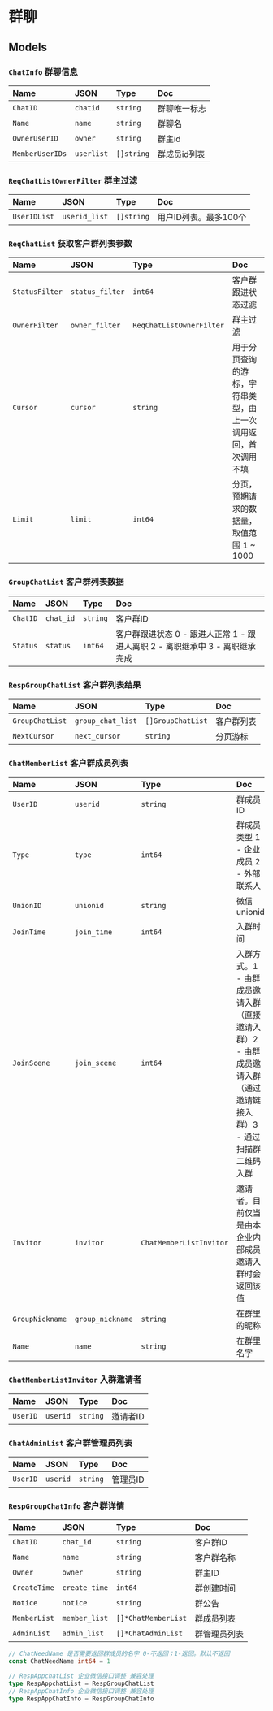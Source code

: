# 群聊

## Models

### `ChatInfo` 群聊信息

Name|JSON|Type|Doc
:---|:---|:---|:--
`ChatID`|`chatid`|`string`| 群聊唯一标志
`Name`|`name`|`string`|群聊名
`OwnerUserID`|`owner`|`string`|群主id
`MemberUserIDs`|`userlist`|`[]string`|群成员id列表

### `ReqChatListOwnerFilter` 群主过滤

Name|JSON|Type|Doc
:---|:---|:---|:--
`UserIDList`|`userid_list`|`[]string`| 用户ID列表。最多100个

### `ReqChatList` 获取客户群列表参数

Name|JSON|Type|Doc
:---|:---|:---|:--
`StatusFilter`|`status_filter`|`int64`| 客户群跟进状态过滤
`OwnerFilter`|`owner_filter`|`ReqChatListOwnerFilter`| 群主过滤
`Cursor`|`cursor`|`string`| 用于分页查询的游标，字符串类型，由上一次调用返回，首次调用不填
`Limit`|`limit`|`int64`| 分页，预期请求的数据量，取值范围 1 ~ 1000

### `GroupChatList` 客户群列表数据

Name|JSON|Type|Doc
:---|:---|:---|:--
`ChatID`|`chat_id`|`string`| 客户群ID
`Status`|`status`|`int64`| 客户群跟进状态 0 - 跟进人正常 1 - 跟进人离职 2 - 离职继承中 3 - 离职继承完成

### `RespGroupChatList` 客户群列表结果

Name|JSON|Type|Doc
:---|:---|:---|:--
`GroupChatList`|`group_chat_list`|`[]GroupChatList`| 客户群列表
`NextCursor`|`next_cursor`|`string`| 分页游标

### `ChatMemberList` 客户群成员列表

Name|JSON|Type|Doc
:---|:---|:---|:--
`UserID`|`userid`|`string`| 群成员ID
`Type`|`type`|`int64`| 群成员类型 1 - 企业成员  2 - 外部联系人
`UnionID`|`unionid`|`string`| 微信unionid
`JoinTime`|`join_time`|`int64`| 入群时间
`JoinScene`|`join_scene`|`int64`| 入群方式。1 - 由群成员邀请入群（直接邀请入群）2 - 由群成员邀请入群（通过邀请链接入群）3 - 通过扫描群二维码入群
`Invitor`|`invitor`|`ChatMemberListInvitor`| 邀请者。目前仅当是由本企业内部成员邀请入群时会返回该值
`GroupNickname`|`group_nickname`|`string`| 在群里的昵称
`Name`|`name`|`string`| 在群里名字

### `ChatMemberListInvitor` 入群邀请者

Name|JSON|Type|Doc
:---|:---|:---|:--
`UserID`|`userid`|`string`| 邀请者ID

### `ChatAdminList` 客户群管理员列表

Name|JSON|Type|Doc
:---|:---|:---|:--
`UserID`|`userid`|`string`| 管理员ID

### `RespGroupChatInfo` 客户群详情
Name|JSON|Type|Doc
:---|:---|:---|:--
`ChatID`|`chat_id`|`string`| 客户群ID
`Name`|`name`|`string`| 客户群名称
`Owner`|`owner`|`string`| 群主ID
`CreateTime`|`create_time`|`int64`| 群创建时间
`Notice`|`notice`|`string`| 群公告
`MemberList`|`member_list`|`[]*ChatMemberList`| 群成员列表
`AdminList`|`admin_list`|`[]*ChatAdminList`| 群管理员列表

```go
// ChatNeedName 是否需要返回群成员的名字 0-不返回；1-返回。默认不返回
const ChatNeedName int64 = 1

// RespAppchatList 企业微信接口调整 兼容处理
type RespAppchatList = RespGroupChatList
// RespAppChatInfo 企业微信接口调整 兼容处理
type RespAppChatInfo = RespGroupChatInfo
```
